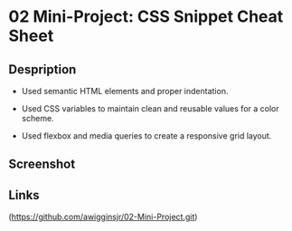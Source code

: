 # 02 Mini-Project: CSS Snippet Cheat Sheet

## Despription 

* Used semantic HTML elements and proper indentation.

* Used CSS variables to maintain clean and reusable values for a color scheme.

* Used flexbox and media queries to create a responsive grid layout.

## Screenshot

## Links

(https://github.com/awigginsjr/02-Mini-Project.git)
